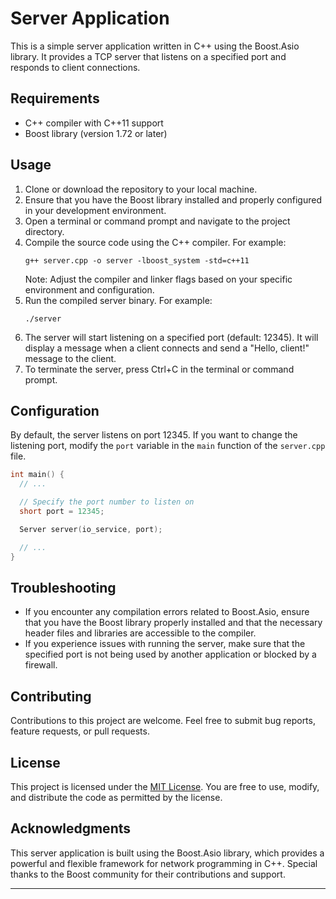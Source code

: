 # Server Application

This is a simple server application written in C++ using the Boost.Asio library. It provides a TCP server that listens on a specified port and responds to client connections.

## Requirements

- C++ compiler with C++11 support
- Boost library (version 1.72 or later)

## Usage

1. Clone or download the repository to your local machine.
2. Ensure that you have the Boost library installed and properly configured in your development environment.
3. Open a terminal or command prompt and navigate to the project directory.
4. Compile the source code using the C++ compiler. For example:
   ```
   g++ server.cpp -o server -lboost_system -std=c++11
   ```
   Note: Adjust the compiler and linker flags based on your specific environment and configuration.
5. Run the compiled server binary. For example:
   ```
   ./server
   ```
6. The server will start listening on a specified port (default: 12345). It will display a message when a client connects and send a "Hello, client!" message to the client.
7. To terminate the server, press Ctrl+C in the terminal or command prompt.

## Configuration

By default, the server listens on port 12345. If you want to change the listening port, modify the `port` variable in the `main` function of the `server.cpp` file.

```cpp
int main() {
  // ...

  // Specify the port number to listen on
  short port = 12345;

  Server server(io_service, port);

  // ...
}
```

## Troubleshooting

- If you encounter any compilation errors related to Boost.Asio, ensure that you have the Boost library properly installed and that the necessary header files and libraries are accessible to the compiler.
- If you experience issues with running the server, make sure that the specified port is not being used by another application or blocked by a firewall.

## Contributing

Contributions to this project are welcome. Feel free to submit bug reports, feature requests, or pull requests.

## License

This project is licensed under the [MIT License](LICENSE). You are free to use, modify, and distribute the code as permitted by the license.

## Acknowledgments

This server application is built using the Boost.Asio library, which provides a powerful and flexible framework for network programming in C++. Special thanks to the Boost community for their contributions and support.

---